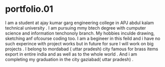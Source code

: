 # portfolio.01
I am a student at ajay kumar garg engineering college in APJ abdul kalam technical university .
I am pursuing mmy  btech degree with cumputer science and information tenchonoly branch.
My hobbies inculde drawing, sketching anf ofcourse coding too.
I am a begineer in this feild and i have no such experince with project works but in future for sure I will work on big projects .
I belong to mordabad ( uttar pradesh) city famous for brass items export in entire india and as well as to the whole world . And i am completing my graduation in  the city gaziabad( uttar pradesh) .
